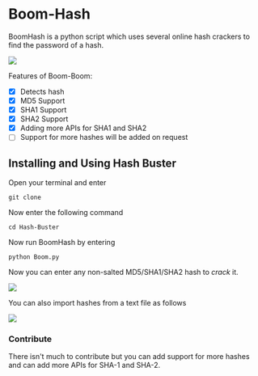 # Boom-Hash
BoomHash is a python script which uses several online hash crackers to find the password of a hash.<br>

<img src='https://i.imgur.com/yt9EoiO.png' /><br>

Features of Boom-Boom:
- [x] Detects hash
- [x] MD5 Support
- [x] SHA1 Support
- [x] SHA2 Support
- [x] Adding more APIs for SHA1 and SHA2
- [ ] Support for more hashes will be added on request

## Installing and Using Hash Buster
Open your terminal and enter
```
git clone 
```
Now enter the following command
```
cd Hash-Buster
```
Now run BoomHash by entering
```
python Boom.py
```
Now you can enter any non-salted MD5/SHA1/SHA2 hash to *crack* it.

<img src='https://i.imgur.com/FrJhTus.png' />

You can also import hashes from a text file as follows

<img src='https://i.imgur.com/ycjp3sk.png' />

### Contribute
There isn't much to contribute but you can add support for more hashes and can add more APIs for SHA-1 and SHA-2.
